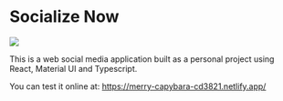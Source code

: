 # Socialize Now

![](https://i.postimg.cc/Nfq21cZY/sn.png)

This is a web social media application built as a personal project using React, Material UI and Typescript.

You can test it online at: https://merry-capybara-cd3821.netlify.app/
